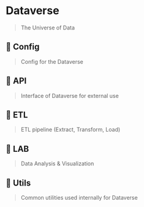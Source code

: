 # Dataverse
> The Universe of Data


## 🌌 Config
> Config for the Dataverse

## 🌌 API
> Interface of Dataverse for external use

## 🌌 ETL
> ETL pipeline (Extract, Transform, Load)

## 🌌 LAB
> Data Analysis & Visualization

## 🌌 Utils
> Common utilities used internally for Dataverse